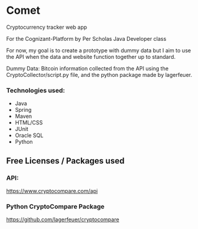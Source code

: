 # Comet

Cryptocurrency tracker web app

For the Cognizant-Platform by Per Scholas Java Developer class

For now, my goal is to create a prototype with dummy data but I aim to use the API when the data and website function together up to standard.

Dummy Data: Bitcoin information collected from the API using the CryptoCollector/script.py file, and the python package made by lagerfeuer.

### Technologies used:
* Java
* Spring
* Maven
* HTML/CSS
* JUnit
* Oracle SQL
* Python

## Free Licenses / Packages used

### API:
https://www.cryptocompare.com/api

### Python CryptoCompare Package
https://github.com/lagerfeuer/cryptocompare
